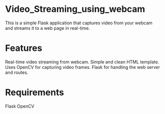 # Video_Streaming_using_webcam

This is a simple Flask application that captures video from your webcam and streams it to a web page in real-time.

# Features
Real-time video streaming from webcam.
Simple and clean HTML template.
Uses OpenCV for capturing video frames.
Flask for handling the web server and routes.

# Requirements
Flask
OpenCV
